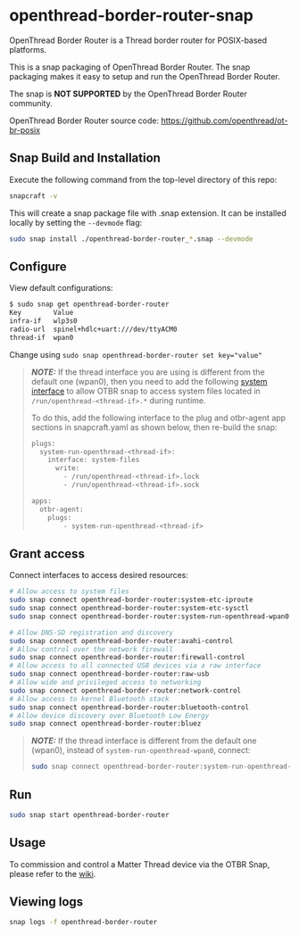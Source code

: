# openthread-border-router-snap

OpenThread Border Router is a Thread border router for POSIX-based platforms.

This is a snap packaging of OpenThread Border Router. The snap packaging makes it easy to setup and run the OpenThread Border Router.

The snap is **NOT SUPPORTED** by the OpenThread Border Router community.

OpenThread Border Router source code: https://github.com/openthread/ot-br-posix

## Snap Build and Installation
Execute the following command from the top-level directory of this repo:
```bash
snapcraft -v
```

This will create a snap package file with .snap extension. It can be installed locally by setting the `--devmode` flag:
```bash
sudo snap install ./openthread-border-router_*.snap --devmode
```

## Configure
View default configurations:
```bash
$ sudo snap get openthread-border-router 
Key        Value
infra-if   wlp3s0
radio-url  spinel+hdlc+uart:///dev/ttyACM0
thread-if  wpan0
```

Change using `sudo snap openthread-border-router set key="value"`

> **_NOTE:_**  If the thread interface you are using is different from the default one (wpan0), then you need to add the following [system interface](https://snapcraft.io/docs/system-files-interface) to allow OTBR snap to access system files located in `/run/openthread-<thread-if>.*` during runtime. 
> 
> To do this, add the following interface to the plug and otbr-agent app sections in snapcraft.yaml as shown below, then re-build the snap:
> ```bash
> plugs:
>   system-run-openthread-<thread-if>:
>     interface: system-files
>       write:
>         - /run/openthread-<thread-if>.lock
>         - /run/openthread-<thread-if>.sock
> ```
> ```bash
> apps:
>   otbr-agent:
>     plugs: 
>         - system-run-openthread-<thread-if>
> ```

## Grant access

Connect interfaces to access desired resources:
```bash
# Allow access to system files
sudo snap connect openthread-border-router:system-etc-iproute
sudo snap connect openthread-border-router:system-etc-sysctl
sudo snap connect openthread-border-router:system-run-openthread-wpan0

# Allow DNS-SD registration and discovery
sudo snap connect openthread-border-router:avahi-control
# Allow control over the network firewall
sudo snap connect openthread-border-router:firewall-control
# Allow access to all connected USB devices via a raw interface
sudo snap connect openthread-border-router:raw-usb
# Allow wide and privileged access to networking
sudo snap connect openthread-border-router:network-control
# Allow access to kernel Bluetooth stack
sudo snap connect openthread-border-router:bluetooth-control
# Allow device discovery over Bluetooth Low Energy
sudo snap connect openthread-border-router:bluez
```

> **_NOTE:_**  If the thread interface is different from the default one (wpan0), instead of `system-run-openthread-wpan0`, connect:
> ```bash
> sudo snap connect openthread-border-router:system-run-openthread-<thread-if>
> ```

## Run
```bash
sudo snap start openthread-border-router
```

## Usage
To commission and control a Matter Thread device via the OTBR Snap, please refer to the [wiki](https://github.com/MonicaisHer/openthread-border-router-snap/wiki/Commission-and-control-a-Matter-Thread-device-via-the-OTBR-Snap).

## Viewing logs
```bash
snap logs -f openthread-border-router
```

